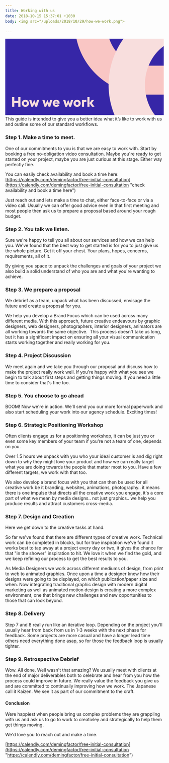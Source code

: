 ```yaml
---
title: Working with us
date: 2018-10-15 15:37:01 +1030
body: <img src="/uploads/2018/10/29/how-we-work.png">

---
```


![](/uploads/2018/10/29/how-we-work.png)This guide is intended to give you a better idea what it’s like to work with us and outline some of our standard workflows.

### Step 1. Make a time to meet. 

One of our commitments to you is that we are easy to work with. Start by booking a free no-obligation video consultation. Maybe you're ready to get started on your project, maybe you are just curious at this stage. Either way perfectly fine. 

You can easily check availability and book a time here: [https://calendly.com/demingfactor/free-initial-consultation](https://calendly.com/demingfactor/free-initial-consultation "check availability and book a time here")

Just reach out and lets make a time to chat, either face-to-face or via a video call. Usually we can offer good advice even in that first meeting and most people then ask us to prepare a proposal based around your rough budget.

### Step 2. You talk we listen.

Sure we're happy to tell you all about our services and how we can help you. We've found that the best way to get started is for you to just give us the whole picture. Get it off your chest. Your plans, hopes, concerns, requirements, all of it.

By giving you space to unpack the challenges and goals of your project we also build a solid understand of who you are and what you're wanting to achieve. 

### Step 3. We prepare a proposal

We debrief as a team, unpack what has been discussed, envisage the future and create a proposal for you.

 We help you develop a Brand Focus which can be used across many different media. With this approach, future creative endeavours by graphic designers, web designers, photographers, interior designers, animators are all working towards the same objective.  This process doesn't take us long, but it has a significant impact on ensuring all your visual communication starts working together and really working for you.

### Step 4. Project Discussion

We meet again and we take you through our proposal and discuss how to make the project really work well. If you're happy with what you see we begin to talk about first steps and getting things moving. If you need a little time to consider that's fine too.

### Step 5. You choose to go ahead

BOOM! Now we're in action. We'll send you our more formal paperwork and also start scheduling your work into our agency schedule. Exciting times!

### Step 6. Strategic Positioning Workshop

Often clients engage us for a positioning workshop, it can be just you or even some key members of your team if you're not a team of one, depends on you. 

Over 1.5 hours we unpack with you who your ideal customer is and dig right down to why they might love your product and how we can really target what you are doing towards the people that matter most to you. Have a few different targets, we work with that too.

We also develop a brand focus with you that can then be used for all creative work be it branding, websites, animations, photography.. it means there is one impulse that directs all the creative work you engage, it's a core part of what we mean by media designs.. not just graphics..  we help you produce results and attract customers cross-media.

### Step 7. Design and Creation

Here we get down to the creative tasks at hand.

So far we've found that there are different types of creative work. Technical work can be completed in blocks, but for true inspiration we've found it works best to tap away at a project every day or two, it gives the chance for that "in the shower" inspiration to hit. We love it when we find the gold, and we keep refining our process to get the best results to you.

As Media Designers we work across different mediums of design, from print to web to animated graphics. Once upon a time a designer knew how their designs were going to be displayed, on which publication/paper size and when. Now integrating traditional graphic design with modern digital marketing as well as animated motion design is creating a more complex environment, one that brings new challenges and new opportunities to those that can look beyond.

### Step 8. Delivery

Step 7 and 8 really run like an iterative loop. Depending on the project you'll usually hear from back from us in 1-3 weeks with the next phase for feedback. Some projects are more casual and have a longer lead time others need everything done asap, so for those the feedback loop is usually tighter.

### Step 9. Retrospective Debrief

Wow. All done. Well wasn't that amazing? We usually meet with clients at the end of major deliverables both to celebrate and hear from you how the process could improve in future. We really value the feedback you give us and are committed to continually improving how we work. The Japanese call it Kaizen. We see it as part of our commitment to the craft.

#### Conclusion

Were happiest when people bring us complex problems they are grappling with us and ask us to go to work to creativley and strategically to help them get things moving. 

We'd love you to reach out and make a time.

[https://calendly.com/demingfactor/free-initial-consultation](https://calendly.com/demingfactor/free-initial-consultation "https://calendly.com/demingfactor/free-initial-consultation")